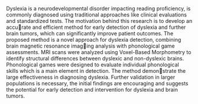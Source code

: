 Dyslexia is a neurodevelopmental disorder impacting reading proficiency, is
commonly diagnosed using traditional approaches like clinical evaluations and
standardized tests. The motivation behind this research is to develop an accurate and efficient method for early detection of dyslexia and further brain tumors,
which can significantly improve patient outcomes. The proposed method is a
novel approach for dyslexia detection, combining brain magnetic resonance imaging analysis with phonological game assessments. MRI scans were analyzed using
Voxel-Based Morphometry to identify structural differences between dyslexic and
non-dyslexic brains. Phonological games were designed to evaluate individual
phonological skills which is a main element in detection. The method demonstrate the large effectiveness in diagnosing dyslexia. Further validation in larger
populations is necessary, the initial findings are encouraging and suggests the
potential for early detection and intervention for dyslexia and brain tumors.
